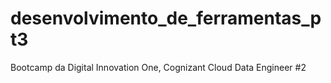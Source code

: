 # desenvolvimento_de_ferramentas_pt3
Bootcamp da Digital Innovation One, Cognizant Cloud Data Engineer #2
